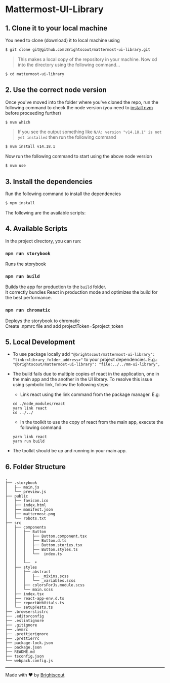 # Mattermost-UI-Library

## 1. Clone it to your local machine

You need to clone (download) it to local machine using

```sh
$ git clone git@github.com:Brightscout/mattermost-ui-library.git
```

> This makes a local copy of the repository in your machine. Now cd into the directory using the following command...

```sh
$ cd mattermost-ui-library
```

## 2. Use the correct node version

Once you've moved into the folder where you've cloned the repo, run the following command to check the node version (you need to [install nvm](https://github.com/nvm-sh/nvm/tree/v0.39.1#installing-and-updating) before proceeding further)

```sh
$ nvm which
```

> If you see the output something like `N/A: version "v14.18.1" is not yet installed` then run the following command

```sh
$ nvm install v14.18.1
```

Now run the following command to start using the above node version

```sh
$ nvm use
```

## 3. Install the dependencies

Run the following command to install the dependencies

```sh
$ npm install
```

The following are the available scripts:

## 4. Available Scripts

In the project directory, you can run:

### `npm run storybook`

Runs the storybook

### `npm run build`

Builds the app for production to the `build` folder.\
It correctly bundles React in production mode and optimizes the build for the best performance.

### `npm run chromatic`

Deploys the storybook to chromatic \
Create .npmrc file and add projectToken=$project_token

## 5. Local Development

- To use package locally add `"@brightscout/mattermost-ui-library": "link:<library_folder_address>"` to your project dependencies. E.g.: `"@brightscout/mattermost-ui-library": "file:../../mm-ui-library",`

- The build fails due to multiple copies of react in the application, one in the main app and the another in the UI library. To resolve this issue using symbolic link, follow the following steps:

  - Link react using the link command from the package manager. E.g:

  ```
  cd ./node_modules/react
  yarn link react
  cd ../../
  ```

  - In the toolkit to use the copy of react from the main app, execute the following command:

  ```
  yarn link react
  yarn run build
  ```

- The toolkit should be up and running in your main app.


## 6. Folder Structure

```
.
├── .storybook
│   ├── main.js
│   └── preview.js
├── public
│   ├── favicon.ico
│   ├── index.html
│   ├── manifest.json
│   ├── mattermost.png
│   └── robots.txt
├── src
│   ├── components
│   │   ├── Button
│   │   │   ├── Button.component.tsx
│   │   │   ├── Button.d.ts
│   │   │   ├── Button.stories.tsx
│   │   │   ├── Button.styles.ts
│   │   │   └──  index.ts
│   │   │
│   │   └──  *
│   ├── styles
│   │   ├── abstract
│   │   │   ├── _mixins.scss
│   │   │   └── _variables.scss
│   │   ├── colorsForJs.module.scss
│   │   └── main.scss
│   ├── index.tsx
│   ├── react-app-env.d.ts
│   ├── reportWebVitals.ts
│   └── setupTests.ts
├── .browserslistrc
├── .editorconfig
├── .eslintignore
├── .gitignore
├── .nvmrc
├── .prettierignore
├── .prettierrc
├── package-lock.json
├── package.json
├── README.md
├── tsconfig.json
└── webpack.config.js
```

---

Made with &#9829; by [Brightscout](https://www.brightscout.com)
